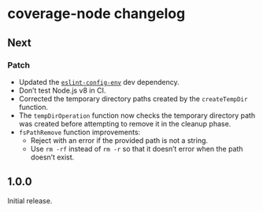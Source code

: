 # coverage-node changelog

## Next

### Patch

- Updated the [`eslint-config-env`](https://npm.im/eslint-config-env) dev dependency.
- Don’t test Node.js v8 in CI.
- Corrected the temporary directory paths created by the `createTempDir` function.
- The `tempDirOperation` function now checks the temporary directory path was created before attempting to remove it in the cleanup phase.
- `fsPathRemove` function improvements:
  - Reject with an error if the provided path is not a string.
  - Use `rm -rf` instead of `rm -r` so that it doesn’t error when the path doesn’t exist.

## 1.0.0

Initial release.
